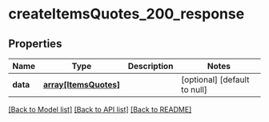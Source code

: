 # createItemsQuotes_200_response

## Properties
Name | Type | Description | Notes
------------ | ------------- | ------------- | -------------
**data** | [**array[ItemsQuotes]**](ItemsQuotes.md) |  | [optional] [default to null]

[[Back to Model list]](../README.md#documentation-for-models) [[Back to API list]](../README.md#documentation-for-api-endpoints) [[Back to README]](../README.md)


